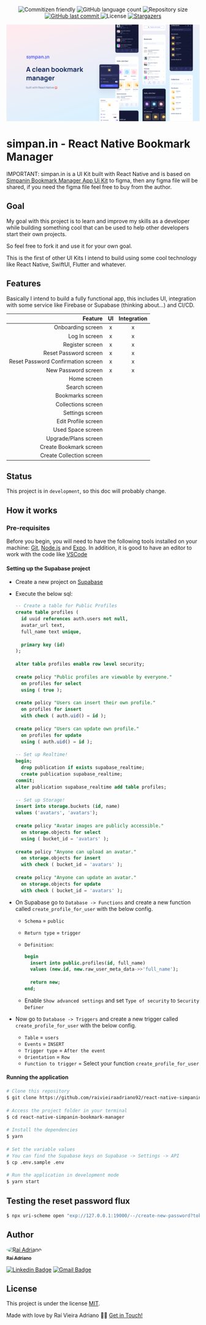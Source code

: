 <p align="center">
  <img alt="Commitizen friendly" src="https://img.shields.io/badge/commitizen-friendly-brightgreen.svg">

  <img alt="GitHub language count" src="https://img.shields.io/github/languages/count/raivieiraadriano92/react-native-simpanin-bookmark-manager?color=%2304D361">

  <img alt="Repository size" src="https://img.shields.io/github/repo-size/raivieiraadriano92/react-native-simpanin-bookmark-manager">
  
  <a href="https://github.com/raivieiraadriano92/react-native-simpanin-bookmark-manager/commits/master">
    <img alt="GitHub last commit" src="https://img.shields.io/github/last-commit/raivieiraadriano92/react-native-simpanin-bookmark-manager">
  </a>
    
   <img alt="License" src="https://img.shields.io/badge/license-MIT-brightgreen">

   <a href="https://github.com/raivieiraadriano92/react-native-simpanin-bookmark-manager/stargazers">
    <img alt="Stargazers" src="https://img.shields.io/github/stars/raivieiraadriano92/react-native-simpanin-bookmark-manager?style=social">
  </a>
</p>

![](./assets/readme-banner.png?raw=true)

# simpan.in - React Native Bookmark Manager

IMPORTANT: simpan.in is a UI Kit built with React Native and is based on [Simpanin Bookmark Manager App Ui Kit](https://ui8.net/smplsprfct/products/simpanin-bookmark-manager-app-ui-kit) to figma, then any figma file will be shared, if you need the figma file feel free to buy from the author.

## Goal

My goal with this project is to learn and improve my skills as a developer while building something cool that can be used to help other developers start their own projects.

So feel free to fork it and use it for your own goal.

This is the first of other UI Kits I intend to build using some cool technology like React Native, SwiftUI, Flutter and whatever.

## Features

Basically I intend to build a fully functional app, this includes UI, integration with some service like Firebase or Supabase (thinking about...) and CI/CD.

|                            Feature | UI  | Integration |
| ---------------------------------: | :-: | :---------: |
|                  Onboarding screen |  x  |      x      |
|                      Log In screen |  x  |      x      |
|                    Register screen |  x  |      x      |
|              Reset Password screen |  x  |      x      |
| Reset Password Confirmation screen |  x  |      x      |
|                New Password screen |  x  |      x      |
|                        Home screen |     |             |
|                      Search screen |     |             |
|                   Bookmarks screen |     |             |
|                 Collections screen |     |             |
|                    Settings screen |     |             |
|                Edit Profile screen |     |             |
|                  Used Space screen |     |             |
|               Upgrade/Plans screen |     |             |
|             Create Bookmark screen |     |             |
|           Create Collection screen |     |             |

## Status

This project is in `development`, so this doc will probably change.

## How it works

### Pre-requisites

Before you begin, you will need to have the following tools installed on your machine:
[Git](https://git-scm.com), [Node.js](https://nodejs.org/en/) and [Expo](https://docs.expo.dev/get-started/installation/).
In addition, it is good to have an editor to work with the code like [VSCode](https://code.visualstudio.com/)

#### Setting up the Supabase project

- Create a new project on [Supabase](https://supabase.com)

- Execute the below sql:

  ```sql
  -- Create a table for Public Profiles
  create table profiles (
    id uuid references auth.users not null,
    avatar_url text,
    full_name text unique,

    primary key (id)
  );

  alter table profiles enable row level security;

  create policy "Public profiles are viewable by everyone."
    on profiles for select
    using ( true );

  create policy "Users can insert their own profile."
    on profiles for insert
    with check ( auth.uid() = id );

  create policy "Users can update own profile."
    on profiles for update
    using ( auth.uid() = id );

  -- Set up Realtime!
  begin;
    drop publication if exists supabase_realtime;
    create publication supabase_realtime;
  commit;
  alter publication supabase_realtime add table profiles;

  -- Set up Storage!
  insert into storage.buckets (id, name)
  values ('avatars', 'avatars');

  create policy "Avatar images are publicly accessible."
    on storage.objects for select
    using ( bucket_id = 'avatars' );

  create policy "Anyone can upload an avatar."
    on storage.objects for insert
    with check ( bucket_id = 'avatars' );

  create policy "Anyone can update an avatar."
    on storage.objects for update
    with check ( bucket_id = 'avatars' );
  ```

- On Supabase go to `Database -> Functions` and create a new function called `create_profile_for_user` with the below config.

  - `Schema` = `public`
  - `Return type` = `trigger`
  - `Definition`:

    ```sql
    begin
      insert into public.profiles(id, full_name)
      values (new.id, new.raw_user_meta_data->>'full_name');

      return new;
    end;
    ```

  - Enable `Show advanced settings` and set `Type of security` to `Security Definer`

- Now go to `Database -> Triggers` and create a new trigger called `create_profile_for_user` with the below config.

  - `Table` = `users`
  - `Events` = `INSERT`
  - `Trigger type` = `After the event`
  - `Orientation` = `Row`
  - `Function to trigger` = Select your function `create_profile_for_user`

#### Running the application

```bash
# Clone this repository
$ git clone https://github.com/raivieiraadriano92/react-native-simpanin-bookmark-manager.git

# Access the project folder in your terminal
$ cd react-native-simpanin-bookmark-manager

# Install the dependencies
$ yarn

# Set the variable values
# You can find the Supabase keys on Supabase -> Settings -> API
$ cp .env.sample .env

# Run the application in development mode
$ yarn start
```

## Testing the reset password flux

```bash
$ npx uri-scheme open "exp://127.0.0.1:19000/--/create-new-password?token=YOUR_TOKEN" --ios
```

## Author

<a href="https://www.linkedin.com/in/raivieiraadriano/">
 <img style="border-radius: 50%;" src="https://avatars.githubusercontent.com/u/14861463?v=4" width="100px;" alt="Raí Adriano"/>
 <br />
 <sub><b>Raí Adriano</b></sub></a> <a href="https://www.linkedin.com/in/raivieiraadriano/" title="Rocketseat"></a>
 <br />

[![Linkedin Badge](https://img.shields.io/badge/-Raí-blue?style=flat-square&logo=Linkedin&logoColor=white&link=https://www.linkedin.com/in/raivieiraadriano/)](https://www.linkedin.com/in/raivieiraadriano/)
[![Gmail Badge](https://img.shields.io/badge/-raivieiraadriano92@gmail.com-c14438?style=flat-square&logo=Gmail&logoColor=white&link=mailto:tgmarinho@gmail.com)](mailto:raivieiraadriano92@gmail.com)

## License

This project is under the license [MIT](./LICENSE).

Made with love by Raí Vieira Adriano 👋🏽 [Get in Touch!](Https://www.linkedin.com/in/raivieiraadriano/)
